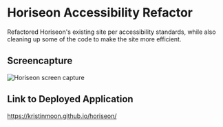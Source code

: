 # Horiseon Accessibility Refactor

Refactored Horiseon's existing site per accessibility standards, while also cleaning up some of the code to make the site more efficient.

## Screencapture

<img src="./Develop/assets/images/screencapture-horiseon.png" alt="Horiseon screen capture" />

## Link to Deployed Application

https://kristinmoon.github.io/horiseon/